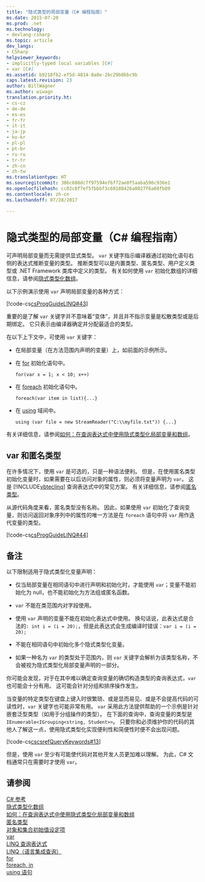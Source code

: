 ```yaml
---
title: "隐式类型的局部变量（C# 编程指南）"
ms.date: 2015-07-20
ms.prod: .net
ms.technology:
- devlang-csharp
ms.topic: article
dev_langs:
- CSharp
helpviewer_keywords:
- implicitly-typed local variables [C#]
- var [C#]
ms.assetid: b9218fb2-ef5d-4814-8a8e-2bc29b0bbc9b
caps.latest.revision: 23
author: BillWagner
ms.author: wiwagn
translation.priority.ht:
- cs-cz
- de-de
- es-es
- fr-fr
- it-it
- ja-jp
- ko-kr
- pl-pl
- pt-br
- ru-ru
- tr-tr
- zh-cn
- zh-tw
ms.translationtype: HT
ms.sourcegitcommit: 306c608dc7f97594ef6f72ae0f5aaba596c936e1
ms.openlocfilehash: cc02c0f7ef5fbbbf3c60188426a8027f6a60fb89
ms.contentlocale: zh-cn
ms.lasthandoff: 07/28/2017

---
```

# <a name="implicitly-typed-local-variables-c-programming-guide"></a>隐式类型的局部变量（C# 编程指南）
可声明局部变量而无需提供显式类型。 `var` 关键字指示编译器通过初始化语句右侧的表达式推断变量的类型。 推断类型可以是内置类型、匿名类型、用户定义类型或 .NET Framework 类库中定义的类型。 有关如何使用 `var` 初始化数组的详细信息，请参阅[隐式类型化数组](../../../csharp/programming-guide/arrays/implicitly-typed-arrays.md)。  
  
 以下示例演示使用 `var` 声明局部变量的各种方式：  
  
 [!code-cs[csProgGuideLINQ#43](../../../csharp/programming-guide/arrays/codesnippet/CSharp/implicitly-typed-local-variables_1.cs)]  
  
 重要的是了解 `var` 关键字并不意味着“变体”，并且并不指示变量是松散类型或是后期绑定。 它只表示由编译器确定并分配最适合的类型。  
  
 在以下上下文中，可使用 `var` 关键字：  
  
-   在局部变量（在方法范围内声明的变量）上，如前面的示例所示。  
  
-   在 [for](../../../csharp/language-reference/keywords/for.md) 初始化语句中。  
  
    ```  
    for(var x = 1; x < 10; x++)  
    ```  
  
-   在 [foreach](../../../csharp/language-reference/keywords/foreach-in.md) 初始化语句中。  
  
    ```  
    foreach(var item in list){...}  
    ```  
  
-   在 [using](../../../csharp/language-reference/keywords/using-statement.md) 域间中。  
  
    ```  
    using (var file = new StreamReader("C:\\myfile.txt")) {...}  
    ```  
  
 有关详细信息，请参阅[如何：在查询表达式中使用隐式类型化局部变量和数组](../../../csharp/programming-guide/classes-and-structs/how-to-use-implicitly-typed-local-variables-and-arrays-in-a-query-expression.md)。  
  
## <a name="var-and-anonymous-types"></a>var 和匿名类型  
 在许多情况下，使用 `var` 是可选的，只是一种语法便利。 但是，在使用匿名类型初始化变量时，如果需要在以后访问对象的属性，则必须将变量声明为 `var`。 这是 [!INCLUDE[vbteclinq](~/includes/vbteclinq-md.md)] 查询表达式中的常见方案。 有关详细信息，请参阅[匿名类型](../../../csharp/programming-guide/classes-and-structs/anonymous-types.md)。  
  
 从源代码角度来看，匿名类型没有名称。 因此，如果使用 `var` 初始化了查询变量，则访问返回对象序列中的属性的唯一方法是在 `foreach` 语句中将 `var` 用作迭代变量的类型。  
  
 [!code-cs[csProgGuideLINQ#44](../../../csharp/programming-guide/arrays/codesnippet/CSharp/implicitly-typed-local-variables_2.cs)]  
  
## <a name="remarks"></a>备注  
 以下限制适用于隐式类型化变量声明：  
  
-   仅当局部变量在相同语句中进行声明和初始化时，才能使用 `var`；变量不能初始化为 null，也不能初始化为方法组或匿名函数。  
  
-   `var` 不能在类范围内对字段使用。  
  
-   使用 `var` 声明的变量不能在初始化表达式中使用。 换句话说，此表达式是合法的`: int i = (i = 20);`，但是此表达式会生成编译时错误：`var i = (i = 20);`  
  
-   不能在相同语句中初始化多个隐式类型化变量。  
  
-   如果一种名为 `var` 的类型处于范围内，则 `var` 关键字会解析为该类型名称，不会被视为隐式类型化局部变量声明的一部分。  
  
 你可能会发现，对于在其中难以确定查询变量的确切构造类型的查询表达式，`var` 也可能会十分有用。 这可能会针对分组和排序操作发生。  
  
 当变量的特定类型在键盘上键入时很繁琐、或是显而易见、或是不会提高代码的可读性时，`var` 关键字也可能非常有用。 `var` 采用此方法提供帮助的一个示例是针对嵌套泛型类型（如用于分组操作的类型）。 在下面的查询中，查询变量的类型是 `IEnumerable<IGrouping<string, Student>>`。 只要你和必须维护你的代码的其他人了解这一点，使用隐式类型化实现便利性和简便性时便不会出现问题。  
  
 [!code-cs[cscsrefQueryKeywords#13](../../../csharp/language-reference/keywords/codesnippet/CSharp/implicitly-typed-local-variables_3.cs)]  
  
 但是，使用 `var` 至少有可能使代码对其他开发人员更加难以理解。 为此，C# 文档通常只在需要时才使用 `var`。  
  
## <a name="see-also"></a>请参阅  
 [C# 参考](../../../csharp/language-reference/index.md)   
 [隐式类型化数组](../../../csharp/programming-guide/arrays/implicitly-typed-arrays.md)   
 [如何：在查询表达式中使用隐式类型化局部变量和数组](../../../csharp/programming-guide/classes-and-structs/how-to-use-implicitly-typed-local-variables-and-arrays-in-a-query-expression.md)   
 [匿名类型](../../../csharp/programming-guide/classes-and-structs/anonymous-types.md)   
 [对象和集合初始值设定项](../../../csharp/programming-guide/classes-and-structs/object-and-collection-initializers.md)   
 [var](../../../csharp/language-reference/keywords/var.md)   
 [LINQ 查询表达式](../../../csharp/programming-guide/linq-query-expressions/index.md)   
 [LINQ（语言集成查询）](http://msdn.microsoft.com/library/a73c4aec-5d15-4e98-b962-1274021ea93d)   
 [for](../../../csharp/language-reference/keywords/for.md)   
 [foreach, in](../../../csharp/language-reference/keywords/foreach-in.md)   
 [using 语句](../../../csharp/language-reference/keywords/using-statement.md)

